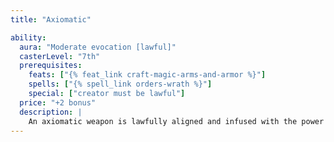 ```yaml
---
title: "Axiomatic"

ability:
  aura: "Moderate evocation [lawful]"
  casterLevel: "7th"
  prerequisites:
    feats: ["{% feat_link craft-magic-arms-and-armor %}"]
    spells: ["{% spell_link orders-wrath %}"]
    special: ["creator must be lawful"]
  price: "+2 bonus"
  description: |
    An axiomatic weapon is lawfully aligned and infused with the power of law. It makes the weapon law-aligned and thus bypasses the corresponding damage reduction. It deals an extra {% die_roll 2 6 0 %} points of damage against all of chaotic alignment. It bestows one negative level on any chaotic creature attempting to wield it. The negative level remains as long as the weapon is in hand and disappears when the weapon is no longer wielded. This negative level never results in actual level loss, but it cannot be overcome in any way (including {% spell_link restoration %} spells) while the weapon is wielded. Bows, crossbows, and slings so crafted bestow the lawful power upon their ammunition.
---
```

